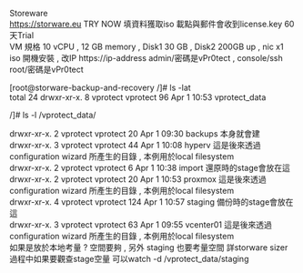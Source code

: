 Storeware <br>
https://storware.eu   TRY NOW 填資料獲取iso 載點與郵件會收到license.key 60天Trial <br>
VM 規格  10 vCPU , 12 GB memory , Disk1 30 GB , Disk2 200GB up , nic x1  <br>
iso 開機安裝 , 改IP 
https://ip-address   admin/密碼是vPr0tect   , console/ssh root/密碼是vPr0tect<br>

[root@storware-backup-and-recovery /]# ls -lat<br>
total 24
drwxr-xr-x.   8 vprotect vprotect   96 Apr  1 10:53 vprotect_data<br>

 /]# ls -l /vprotect_data/<br>

drwxr-xr-x. 2 vprotect vprotect  20 Apr  1 09:30 backups  本身就會建<br>
drwxr-xr-x. 3 vprotect vprotect  44 Apr  1 10:08 hyperv   這是後來透過configuration wizard  所產生的目錄 , 本例用於local filesystem<br>
drwxr-xr-x. 2 vprotect vprotect   6 Apr  1 10:38 import   還原時的stage會放在這<br>
drwxr-xr-x. 2 vprotect vprotect  20 Apr  1 10:53 proxmox  這是後來透過configuration wizard  所產生的目錄 , 本例用於local filesystem<br>
drwxr-xr-x. 4 vprotect vprotect 124 Apr  1 10:57 staging  備份時的stage會放在這<br>
drwxr-xr-x. 3 vprotect vprotect  63 Apr  1 09:55 vcenter01 這是後來透過configuration wizard  所產生的目錄 , 本例用於local filesystem<br>
如果是放於本地考量 ? 空間要夠 , 另外 staging 也要考量空間 詳storware sizer <br>
過程中如果要觀查stage空量 可以watch -d /vprotect_data/staging  <br>
